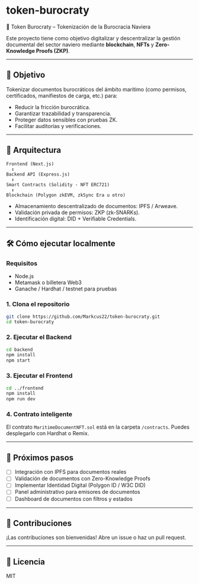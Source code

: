 # token-burocraty
 🚢 Token Burocraty – Tokenización de la Burocracia Naviera

Este proyecto tiene como objetivo digitalizar y descentralizar la gestión documental del sector naviero mediante **blockchain**, **NFTs** y **Zero-Knowledge Proofs (ZKP)**.

---

## 📌 Objetivo

Tokenizar documentos burocráticos del ámbito marítimo (como permisos, certificados, manifiestos de carga, etc.) para:
- Reducir la fricción burocrática.
- Garantizar trazabilidad y transparencia.
- Proteger datos sensibles con pruebas ZK.
- Facilitar auditorías y verificaciones.

---

## 🧱 Arquitectura

```
Frontend (Next.js)
  ↕
Backend API (Express.js)
  ↕
Smart Contracts (Solidity - NFT ERC721)
  ↕
Blockchain (Polygon zkEVM, zkSync Era u otro)
```

- Almacenamiento descentralizado de documentos: IPFS / Arweave.
- Validación privada de permisos: ZKP (zk-SNARKs).
- Identificación digital: DID + Verifiable Credentials.

---

## 🛠️ Cómo ejecutar localmente

### Requisitos

- Node.js
- Metamask o billetera Web3
- Ganache / Hardhat / testnet para pruebas

### 1. Clona el repositorio

```bash
git clone https://github.com/Markcus22/token-burocraty.git
cd token-burocraty
```

### 2. Ejecutar el Backend

```bash
cd backend
npm install
npm start
```

### 3. Ejecutar el Frontend

```bash
cd ../frontend
npm install
npm run dev
```

### 4. Contrato inteligente

El contrato `MaritimeDocumentNFT.sol` está en la carpeta `/contracts`. Puedes desplegarlo con Hardhat o Remix.

---

## 🔐 Próximos pasos

- [ ] Integración con IPFS para documentos reales
- [ ] Validación de documentos con Zero-Knowledge Proofs
- [ ] Implementar Identidad Digital (Polygon ID / W3C DID)
- [ ] Panel administrativo para emisores de documentos
- [ ] Dashboard de documentos con filtros y estados

---

## 🤝 Contribuciones

¡Las contribuciones son bienvenidas! Abre un issue o haz un pull request.

---

## 📄 Licencia

MIT
